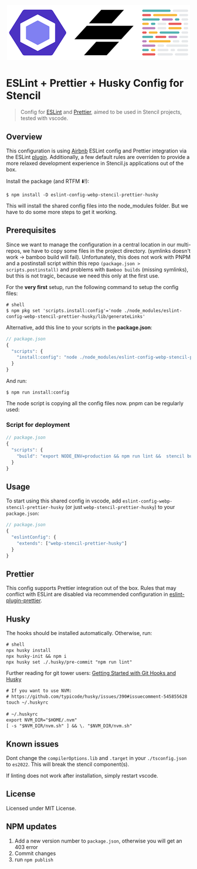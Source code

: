 <h1 align="center">
  <img width="500" src="assets/banner.png" alt="banner" />
</h1>

# ESLint + Prettier + Husky Config for Stencil

> Config for [ESLint](https://eslint.org/) and [Prettier](https://prettier.io/), aimed to be used in Stencil projects, tested with vscode.

## Overview

This configuration is using [Airbnb](https://www.npmjs.com/package/eslint-config-airbnb) ESLint config and Prettier integration via the ESLint [plugin](https://github.com/prettier/eslint-plugin-prettier). Additionally, a few default rules are overriden to provide a more relaxed development experience in Stencil.js applications out of the box.

Install the package (and RTFM ⬇️!):

```shell
$ npm install -D eslint-config-webp-stencil-prettier-husky
```

This will install the shared config files into the node_modules folder. But we have to do some more steps to get it working.

## Prerequisites

Since we want to manage the configuration in a central location in our multi-repos, we have to copy some files in the project directory. (symlinks doesn't work -> bamboo build will fail). Unfortunately, this does not work with PNPM and a postinstall script within this repo `(package.json > scripts.postinstall)` and problems with `Bamboo builds` (missing symlinks), but this is not tragic, because we need this only at the first use.

For the **very first** setup, run the following command to setup the config files:

```shell
# shell
$ npm pkg set 'scripts.install:config'='node ./node_modules/eslint-config-webp-stencil-prettier-husky/lib/generateLinks'
```

Alternative, add this line to your scripts in the **package.json**:

```jsx
// package.json
{
  "scripts": {
    "install:config": "node ./node_modules/eslint-config-webp-stencil-prettier-husky/lib/generateLinks"
  }
}
```

And run:

```shell
$ npm run install:config
```

The node script is copying all the config files now. pnpm can be regularly used:

### Script for deployment

```jsx
// package.json
{
  "scripts": {
    "build": "export NODE_ENV=production && npm run lint &&  stencil build --docs",
  }
}
```

## Usage

To start using this shared config in vscode, add `eslint-config-webp-stencil-prettier-husky` (or just `webp-stencil-prettier-husky`) to your `package.json`:

```jsx
// package.json
{
  "eslintConfig": {
    "extends": ["webp-stencil-prettier-husky"]
  }
}
```

## Prettier

This config supports Prettier integration out of the box. Rules that may conflict with ESLint are disabled via recommended configuration in [eslint-plugin-prettier](https://github.com/prettier/eslint-plugin-prettier).

## Husky

The hooks should be installed automatically. Otherwise, run:

```shell
# shell
npx husky install
npx husky-init && npm i
npx husky set ./.husky/pre-commit "npm run lint"
```

Further reading for git tower users: [Getting Started with Git Hooks and Husky](https://www.git-tower.com/blog/git-hooks-husky/)

```shell
# If you want to use NVM:
# https://github.com/typicode/husky/issues/390#issuecomment-545855628
touch ~/.huskyrc

# ~/.huskyrc
export NVM_DIR="$HOME/.nvm"
[ -s "$NVM_DIR/nvm.sh" ] && \. "$NVM_DIR/nvm.sh"
```

## Known issues

Dont change the `compilerOptions.lib` and `.target` in your `./tsconfig.json` to `es2022`. This will break the stencil component(s).

If linting does not work after installation, simply restart vscode.

## License

Licensed under MIT License.

## NPM updates

1. Add a new version number to `package.json`, otherwise you will get an 403 error
2. Commit changes
3. run `npm publish`
